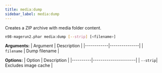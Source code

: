 ```yaml
---
title: media:dump
sidebar_label: media:dump
---
```


Creates a ZIP archive with media folder content.

```sh
n98-magerun2.phar media:dump [--strip] [<filename>]
```

**Arguments:**
| Argument   | Description   |
|------------|---------------|
| `filename` | Dump filename |

**Options:**
| Option   | Description          |
|----------|----------------------|
| `--strip`| Excludes image cache |

